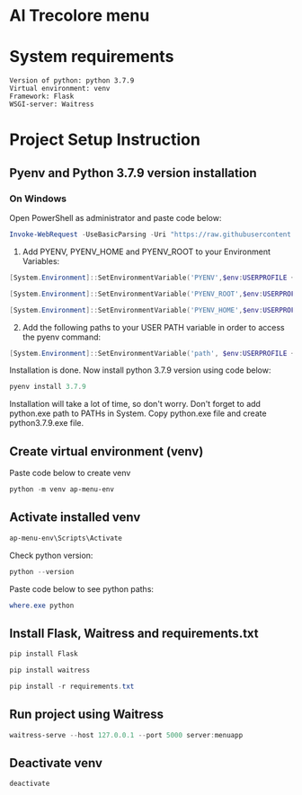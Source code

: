 # Al Trecolore menu
# System requirements
    Version of python: python 3.7.9
    Virtual environment: venv
    Framework: Flask
    WSGI-server: Waitress

# Project Setup Instruction
## Pyenv and Python 3.7.9 version installation

### On Windows
Open PowerShell as administrator and paste code below:
```PowerShell
Invoke-WebRequest -UseBasicParsing -Uri "https://raw.githubusercontent.com/pyenv-win/pyenv-win/master/pyenv-win/install-pyenv-win.ps1" -OutFile "./install-pyenv-win.ps1"; &"./install-pyenv-win.ps1"
```
1. Add PYENV, PYENV_HOME and PYENV_ROOT to your Environment Variables:
```PowerShell
[System.Environment]::SetEnvironmentVariable('PYENV',$env:USERPROFILE + "\.pyenv\pyenv-win\","User")

[System.Environment]::SetEnvironmentVariable('PYENV_ROOT',$env:USERPROFILE + "\.pyenv\pyenv-win\","User")

[System.Environment]::SetEnvironmentVariable('PYENV_HOME',$env:USERPROFILE + "\.pyenv\pyenv-win\","User")
```
2. Add the following paths to your USER PATH variable in order to access the pyenv command:
```PowerShell
[System.Environment]::SetEnvironmentVariable('path', $env:USERPROFILE + "\.pyenv\pyenv-win\bin;" + $env:USERPROFILE + "\.pyenv\pyenv-win\shims;" + [System.Environment]::GetEnvironmentVariable('path', "User"),"User")
```
Installation is done.
Now install python 3.7.9 version using code below:
```PowerShell
pyenv install 3.7.9
```
Installation will take a lot of time, so don't worry.
Don't forget to add python.exe path to PATHs in System.
Copy python.exe file and create python3.7.9.exe file.

## Create virtual environment (venv)
Paste code below to create venv
```PowerShell
python -m venv ap-menu-env
```

## Activate installed venv
```PowerShell
ap-menu-env\Scripts\Activate
```
Check python version:
```PowerShell
python --version
```
Paste code below to see python paths:
```PowerShell
where.exe python
```

## Install Flask, Waitress and requirements.txt
```PowerShell
pip install Flask
```
```PowerShell
pip install waitress
```
```PowerShell
pip install -r requirements.txt
```

## Run project using Waitress
```PowerShell
waitress-serve --host 127.0.0.1 --port 5000 server:menuapp
```

## Deactivate venv
```PowerShell
deactivate
```


 